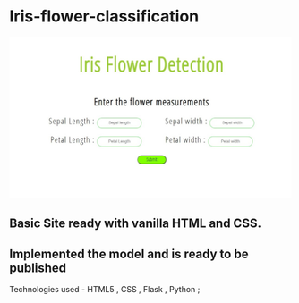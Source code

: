 # Iris-flower-classification

![Screenshot of Index Page](/static/ScreenshotIndex.jpg)

## Basic Site ready with vanilla HTML and CSS.
## Implemented the model and is ready to be published

Technologies used - HTML5 , CSS , Flask , Python ;

